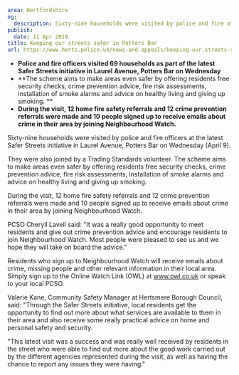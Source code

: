 ```yaml
area: Hertfordshire
og:
  description: Sixty-nine households were visited by police and fire officers at the latest Safer Streets initiative in Laurel Avenue, Potters Bar on Wednesday (April 9).
publish:
  date: 11 Apr 2019
title: Keeping our streets safer in Potters Bar
url: https://www.herts.police.uk/news-and-appeals/keeping-our-streets-safer-in-potters-bar-md0067
```

* **Police and fire officers visited 69 households as part of the latest Safer Streets initiative in Laurel Avenue, Potters Bar on Wednesday**
 * **The scheme aims to make areas even safer by offering residents free security checks, crime prevention advice, fire risk assessments, installation of smoke alarms and advice on healthy living and giving up smoking. **
 * **During the visit, 12 home fire safety referrals and 12 crime prevention referrals were made and 10 people signed up to receive emails about crime in their area by joining Neighbourhood Watch.**

Sixty-nine households were visited by police and fire officers at the latest Safer Streets initiative in Laurel Avenue, Potters Bar on Wednesday (April 9).

They were also joined by a Trading Standards volunteer. The scheme aims to make areas even safer by offering residents free security checks, crime prevention advice, fire risk assessments, installation of smoke alarms and advice on healthy living and giving up smoking.

During the visit, 12 home fire safety referrals and 12 crime prevention referrals were made and 10 people signed up to receive emails about crime in their area by joining Neighbourhood Watch.

PCSO Cheryll Lavell said: "It was a really good opportunity to meet residents and give out crime prevention advice and encourage residents to join Neighbourhood Watch. Most people were pleased to see us and we hope they will take on board the advice."

Residents who sign up to Neighbourhood Watch will receive emails about crime, missing people and other relevant information in their local area. Simply sign up to the Online Watch Link (OWL) at www.owl.co.uk or speak to your local PCSO.

Valerie Kane, Community Safety Manager at Hertsmere Borough Council, said: "Through the Safer Streets initiative, local residents get the opportunity to find out more about what services are available to them in their area and also receive some really practical advice on home and personal safety and security.

"This latest visit was a success and was really well received by residents in the street who were able to find out more about the good work carried out by the different agencies represented during the visit, as well as having the chance to report any issues they were having."
